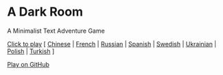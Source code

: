 A Dark Room
===========

A Minimalist Text Adventure Game

[Click to play](http://adarkroom.doublespeakgames.com/)
[
  [Chinese](http://adarkroom.doublespeakgames.com/?lang=cn) |
  [French](http://adarkroom.doublespeakgames.com/?lang=fr) |
  [Russian](http://adarkroom.doublespeakgames.com/?lang=ru) |
  [Spanish](http://adarkroom.doublespeakgames.com/?lang=es) |
  [Swedish](http://adarkroom.doublespeakgames.com/?lang=sv) |
  [Ukrainian](http://adarkroom.doublespeakgames.com/?lang=uk) |
  [Polish](http://adarkroom.doublespeakgames.com/?lang=pl) |
  [Turkish](http://adarkroom.doublespeakgames.com/?lang=tr)
]


[Play on GitHub](http://continuities.github.io/adarkroom)


